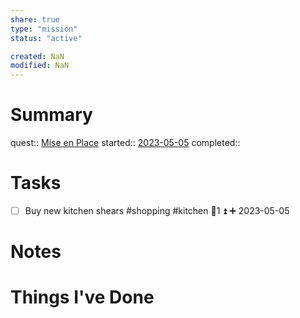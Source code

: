 ```yaml
---
share: true
type: "mission"
status: "active"

created: NaN 
modified: NaN
---
```

 
# Summary
quest:: [Mise en Place](./Mise%20en%20Place.md)
started:: [2023-05-05](./2023-05-05.md)
completed::
# Tasks
- [ ] Buy new kitchen shears #shopping #kitchen 🥄1 ⏫ ➕ 2023-05-05
# Notes

# Things I've Done